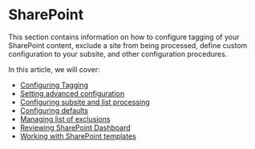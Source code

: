 # SharePoint

This section contains information on how to configure tagging of your SharePoint content, exclude a
site from being processed, define custom configuration to your subsite, and other configuration
procedures.

In this article, we will cover:

- [Configuring Tagging](../../../configuration/configinfrastructure/spotagging.md)
- [Setting advanced configuration](../settingadvancedconfiguration.md)
- [Configuring subsite and list processing ](../../../configuration/configinfrastructure/sposubsiteandlistprocessing.md)
- [Configuring defaults](../../../configuration/configinfrastructure/spodefaults.md)
- [Managing list of exclusions](managinglistofexclusions.md)
- [Reviewing SharePoint Dashboard](reviewdashboard.md)
- [Working with SharePoint templates](workwithtemplates.md)
